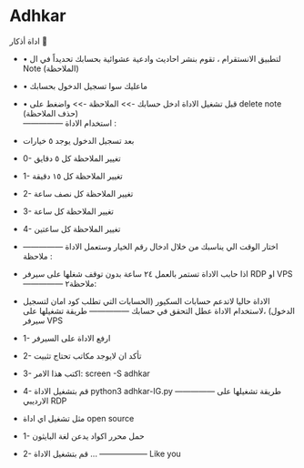 # Adhkar
اداة أذكار 📿 
- • لتطبيق الانستقرام ، تقوم بنشر احاديث وادعية عشوائية بحسابك تحديداً في ال Note (الملاحظة) 
- • ماعليك سوا تسجيل الدخول بحسابك

- • قبل تشغيل الاداة ادخل حسابك ->> الملاحظة ->> واضغط على delete note (حذف الملاحظة)  
—————
استخدام الاداة :
- بعد تسجيل الدخول يوجد ٥ خيارات
- 0- تغيير الملاحظة كل ٥ دقايق
- 1- تغيير الملاحظة كل ١٥ دقيقة
- 2- تغيير الملاحظة كل نصف ساعة
- 3- تغيير الملاحظة كل ساعة
- 4- تغيير الملاحظة كل ساعتين
- اختار الوقت الي يناسبك من خلال ادخال رقم الخيار وستعمل الاداة
—————
ملاحظة :
- اذا حابب الاداة تستمر بالعمل ٢٤ ساعة بدون توقف شغلها على سيرفر RDP او VPS
—————
ملاحظة٢:
-  الاداة حاليا لاتدعم حسابات السكيور (الحسابات التي تطلب كود امان لتسجيل الدخول)  ،لاستخدام الاداة عطل التحقق في حسابك
—————
طريقة تشغيلها على سيرفر VPS
- 1-  ارفع الاداة على السيرفر
- 2- تأكد ان لايوجد مكاتب تحتاج تثبيت
- 3- اكتب هذا الامر:
screen -S adhkar
- 4- قم بتشغيل الاداة
python3 adhkar-IG.py
—————
طريقة تشغيلها على الارديبي RDP
- مثل تشغيل اي اداة open source 
- 1- حمل محرر اكواد يدعن لغة البايثون
- 2- قم بتشغيل الاداة ...
——————
Like you 
